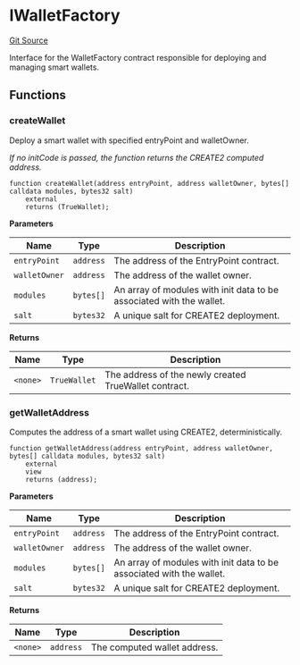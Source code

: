 # IWalletFactory
[Git Source](https://github.com/TrueWallet/contracts/blob/5a052bc82f5ecbfdc3b7fb992a66fa5b770bcc4b/src/interfaces/IWalletFactory.sol)

Interface for the WalletFactory contract responsible for deploying and managing smart wallets.


## Functions
### createWallet

Deploy a smart wallet with specified entryPoint and walletOwner.

*If no initCode is passed, the function returns the CREATE2 computed address.*


```solidity
function createWallet(address entryPoint, address walletOwner, bytes[] calldata modules, bytes32 salt)
    external
    returns (TrueWallet);
```
**Parameters**

|Name|Type|Description|
|----|----|-----------|
|`entryPoint`|`address`|The address of the EntryPoint contract.|
|`walletOwner`|`address`|The address of the wallet owner.|
|`modules`|`bytes[]`|An array of modules with init data to be associated with the wallet.|
|`salt`|`bytes32`|A unique salt for CREATE2 deployment.|

**Returns**

|Name|Type|Description|
|----|----|-----------|
|`<none>`|`TrueWallet`|The address of the newly created TrueWallet contract.|


### getWalletAddress

Computes the address of a smart wallet using CREATE2, deterministically.


```solidity
function getWalletAddress(address entryPoint, address walletOwner, bytes[] calldata modules, bytes32 salt)
    external
    view
    returns (address);
```
**Parameters**

|Name|Type|Description|
|----|----|-----------|
|`entryPoint`|`address`|The address of the EntryPoint contract.|
|`walletOwner`|`address`|The address of the wallet owner.|
|`modules`|`bytes[]`|An array of modules with init data to be associated with the wallet.|
|`salt`|`bytes32`|A unique salt for CREATE2 deployment.|

**Returns**

|Name|Type|Description|
|----|----|-----------|
|`<none>`|`address`|The computed wallet address.|


